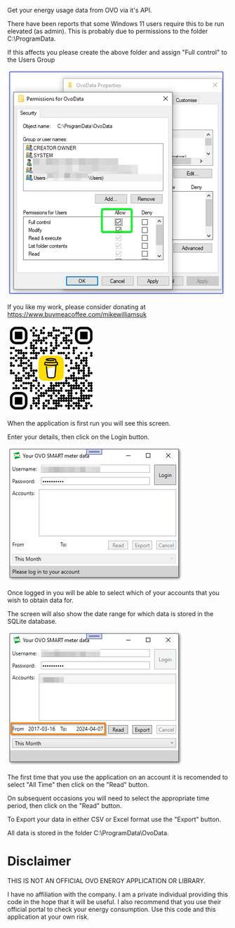 Get your energy usage data from OVO via it's API.

There have been reports that some Windows 11 users require this to be run elevated (as admin).
This is probably due to permissions to the folder C:\ProgramData.

If this affects you please create the above folder and assign "Full control" to the Users Group

<img src="Assets/FolderPermissions.png">

If you like my work, please consider donating at https://www.buymeacoffee.com/mikewilliamsuk

<img src="Assets/BuyMeACoffee-QR.png" width=200 height=200>

When the application is first run you will see this screen.

Enter your details, then click on the Login button.

<img src="Assets/Your OVO SMART meter data LogIn.png">

Once logged in you will be able to select which of your accounts that you wish to obtain data for.

The screen will also show the date range for which data is stored in the SQLite database.

<img src="Assets/Your OVO SMART meter data Logged In.png">

The first time that you use the application on an account it is recomended to select "All Time" then click on the "Read" button.

On subsequent occasions you will need to select the appropriate time period,  then click on the "Read" button.

To Export your data in either CSV or Excel format use the "Export" button.

All data is stored in the folder C:\ProgramData\OvoData.

# Disclaimer

THIS IS NOT AN OFFICIAL OVO ENERGY APPLICATION OR LIBRARY.

I have no affiliation with the company. I am a private individual providing this code in the hope that it will be useful. I also recommend that you use their official portal to check your energy consumption. Use this code and this application at your own risk.
